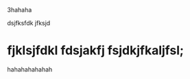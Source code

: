 


3hahaha

dsjfksfdk
jfksjd

fjklsjfdkl
fdsjakfj
fsjdkjfkaljfsl;
============================
hahahahahahah
